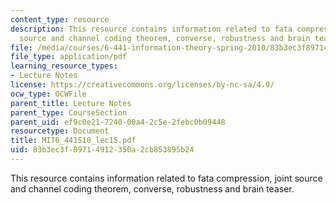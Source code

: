 ```yaml
---
content_type: resource
description: This resource contains information related to fata compression, joint
  source and channel coding theorem, converse, robustness and brain teaser.
file: /media/courses/6-441-information-theory-spring-2010/83b3ec3f89714912350a2cb853895b24_MIT6_441S10_lec15.pdf
file_type: application/pdf
learning_resource_types:
- Lecture Notes
license: https://creativecommons.org/licenses/by-nc-sa/4.0/
ocw_type: OCWFile
parent_title: Lecture Notes
parent_type: CourseSection
parent_uid: ef9c0e21-7240-00a4-2c5e-2febc0b09448
resourcetype: Document
title: MIT6_441S10_lec15.pdf
uid: 83b3ec3f-8971-4912-350a-2cb853895b24
---
```

This resource contains information related to fata compression, joint source and channel coding theorem, converse, robustness and brain teaser.
